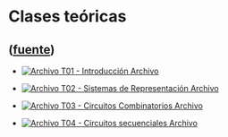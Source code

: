 # Clases teóricas
([fuente](https://campus.exactas.uba.ar/course/view.php?id=1100&section=2))
---
  - [![Archivo](https://campus.exactas.uba.ar/theme/image.php/magazine/core/1462913092/f/pdf) T01 - Introducción Archivo](https://campus.exactas.uba.ar/mod/resource/view.php?id=60120)

  - [![Archivo](https://campus.exactas.uba.ar/theme/image.php/magazine/core/1462913092/f/pdf) T02 - Sistemas de Representación Archivo](https://campus.exactas.uba.ar/mod/resource/view.php?id=60121)

  - [![Archivo](https://campus.exactas.uba.ar/theme/image.php/magazine/core/1462913092/f/pdf) T03 - Circuitos Combinatorios Archivo](https://campus.exactas.uba.ar/mod/resource/view.php?id=60122)

  - [![Archivo](https://campus.exactas.uba.ar/theme/image.php/magazine/core/1462913092/f/pdf) T04 - Circuitos secuenciales Archivo](https://campus.exactas.uba.ar/mod/resource/view.php?id=60621)

